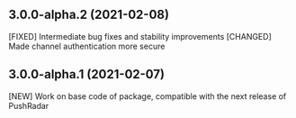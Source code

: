 ## 3.0.0-alpha.2 (2021-02-08)

[FIXED] Intermediate bug fixes and stability improvements
[CHANGED] Made channel authentication more secure

## 3.0.0-alpha.1 (2021-02-07)

[NEW] Work on base code of package, compatible with the next release of PushRadar
